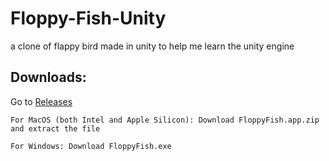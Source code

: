 # Floppy-Fish-Unity
a clone of flappy bird made in unity to help me learn the unity engine
## Downloads:
Go to [Releases](https://github.com/ethanwalker08/Floppy-Fish-Unity/releases)

    For MacOS (both Intel and Apple Silicon): Download FloppyFish.app.zip and extract the file

    For Windows: Download FloppyFish.exe
